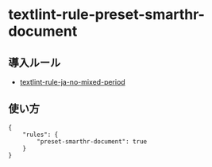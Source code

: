 # textlint-rule-preset-smarthr-document

## 導入ルール

- [textlint-rule-ja-no-mixed-period](https://github.com/textlint-ja/textlint-rule-ja-no-mixed-period)

## 使い方

```:.textlintrc
{
    "rules": {
        "preset-smarthr-document": true
    }
}
```
